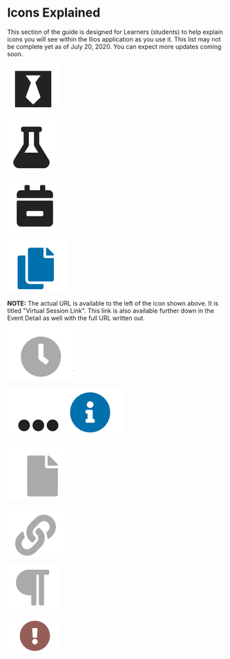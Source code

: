 # Icons Explained

This section of the guide is designed for Learners \(students\) to help explain icons you will see within the Ilios application as you use it. This list may not be complete yet as of July 20, 2020. You can expect more updates coming soon.

![Special Attire Required](../.gitbook/assets/att_req_icon.png)

![Special Equipment Required](../.gitbook/assets/icon2.png)

![Supplemental Curriculum](../.gitbook/assets/icon3.png)

![Copy Virtual Meeting Link to Clipboard](../.gitbook/assets/copy_to_clipboard.png)

**NOTE:** The actual URL is available to the left of the icon shown above. It is titled "Virtual Session Link". This link is also available further down in the Event Detail as well with the full URL written out.

![Learning Material - Not Available Yet](../.gitbook/assets/not_avail_yet.png)

![More Information - click to see](../.gitbook/assets/more_info.png)

![Learning Material - file indicator](../.gitbook/assets/lm_file.png)

![Learning Material - link](../.gitbook/assets/lm_link.png)

![Learning Material - citation](../.gitbook/assets/lm_citation.png)

![Learning Event - recently updated](../.gitbook/assets/recently_updated.png)



